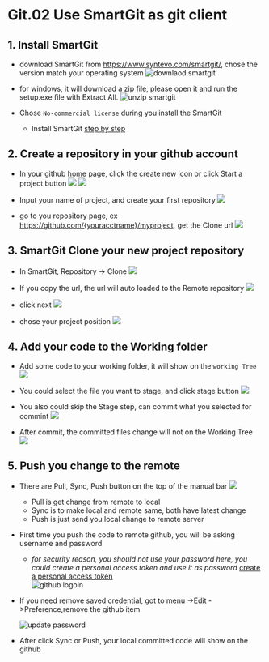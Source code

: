 # Git.02 Use SmartGit as git client

## 1. Install SmartGit

- download SmartGit from <https://www.syntevo.com/smartgit/>, chose the version match your operating system
![downlaod smartgit](Git_02_DownloadSamrtGit.png)

- for windows, it will download a zip file, please open it and run the setup.exe file with Extract All.
![unzip smartgit](Git_02_unzipSamrtGit.png)

- Chose `No-commercial license` during you install the SmartGit
    - Install SmartGit [step by step](installSmartGit/installSmargGit.md) 

## 2. Create a repository in your github account

- In your github home page, click the  create new icon or click Start a project button
![](Git_02_NewRepository_2.png)      ![](Git_02_NewRepository_1.png)

- Input your name of project, and create your first repository
  ![](Git_02_CreateYourFirstProjectRepository.png)

- go to you repository page, ex https://github.com/{youracctname}/myproject, get the Clone url
![](Git_02_GetyourRepositoryCloneUrl.png)

## 3. SmartGit Clone your new project repository

- In SmartGit, Repository -> Clone
  ![](Git_02_SmartGitCloneYourProject.png)

- If you copy the url, the url will auto loaded to the Remote repository
  ![](Git_02_SmartGitCloneYourProjectStep1.png)

- click next
  ![](Git_02_SmartGitCloneYourProjectStep2.png)

- chose your project position
  ![](Git_02_SmartGitCloneYourProjectStep3.png)

## 4. Add your code to the Working folder

- Add some code to your working folder, it will show on the `working Tree`
![](Git_02_WorkingTree.png)

- You could select the file you want to stage, and click stage button
![](Git_02_StageAndCommit.png)

- You also could skip the Stage step, can commit what you selected for commint
![](Git_02_CommitWithoutStagel.png)

- After commit, the committed files change will not on the Working Tree
![](Git_02_AfterCommit.png)

## 5. Push you change to the remote

- There are Pull, Sync, Push button on the top of the manual bar
![](Git_02_Pushbutton.png)

  - Pull is get change from remote to local
  - Sync is to make local and remote same, both have latest change
  - Push is just send you local change to remote server

- First time you push the code to remote github, you will be asking username and password
  - *for security reason, you should not use your password here, you could create a personal access token and use it as password* [create a personal access token](https://docs.github.com/en/github/authenticating-to-github/creating-a-personal-access-token)  
  ![github logoin](installSmartGit/smartgit_16_githublogin.png)



- If you need remove saved credential, got to menu ->Edit ->Preference,remove the github item

  ![update password](installSmartGit/smartgit_17_UpdateAuthentication.png)

- After click Sync or Push, your local committed code will show on the github
  